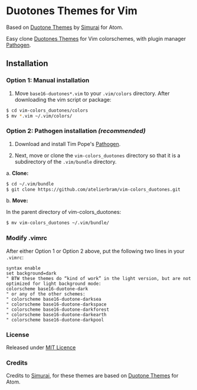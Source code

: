 # Duotones Themes for Vim
Based on [Duotone Themes](http://simurai.com/projects/2016/01/01/duotone-themes/) by [Simurai](http://simurai.com/) for Atom.

Easy clone [Duotones Themes](http://atelierbram.github.io/syntax-highlighting/duotones/ "colorschemes, made with Base16 Builder") for Vim colorschemes, with plugin manager [Pathogen].

## Installation

### Option 1: Manual installation

1.  Move `base16-duotones*.vim` to your `.vim/colors` directory. After downloading the
vim script or package:

```bash
$ cd vim-colors_duotones/colors
$ mv *.vim ~/.vim/colors/
```

### Option 2: Pathogen installation ***(recommended)***

1.  Download and install Tim Pope's [Pathogen].

2.  Next, move or clone the `vim-colors_duotones` directory so that it is
a subdirectory of the `.vim/bundle` directory.

a. **Clone:**

```bash
$ cd ~/.vim/bundle
$ git clone https://github.com/atelierbram/vim-colors_duotones.git
```

b. **Move:**

In the parent directory of vim-colors_duotones:

```bash
$ mv vim-colors_duotones ~/.vim/bundle/
```

### Modify .vimrc

After either Option 1 or Option 2 above, put the following two lines in your
`.vimrc`:

```vim
syntax enable
set background=dark
" BTW these themes do “kind of work” in the light version, but are not optimized for light background mode:
colorscheme base16-duotone-dark
" or any of the other schemes:
" colorscheme base16-duotone-darksea
" colorscheme base16-duotone-darkspace
" colorscheme base16-duotone-darkforest
" colorscheme base16-duotone-darkearth
" colorscheme base16-duotone-darkpool
```

### License

Released under [MIT Licence](http://atelierbram.mit-license.org)

[Pathogen]: https://github.com/tpope/vim-pathogen

### Credits
Credits to [Simurai](http://simurai.com/), for these themes are based on [Duotone Themes](http://simurai.com/projects/2016/01/01/duotone-themes/) for Atom.
